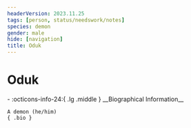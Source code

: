 ```yaml
---
headerVersion: 2023.11.25
tags: [person, status/needswork/notes]
species: demon
gender: male
hide: [navigation]
title: Oduk
---
```

# Oduk
<div class="grid cards ext-narrow-margin ext-one-column" markdown>
- :octicons-info-24:{ .lg .middle } __Biographical Information__

    A demon (he/him)  
    { .bio }

</div>


